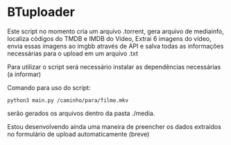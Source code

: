 # BTuploader


Este script no momento cria um arquivo .torrent, gera arquivo de mediainfo, localiza códigos do TMDB e IMDB do Vídeo, Extrai 6 imagens do vídeo, envia essas imagens ao imgbb através de API e salva todas as informações necessárias para o upload em um arquivo .txt

Para utilizar o script será necessário instalar as dependências necessárias (a informar)

Comando para uso do script:

    python3 main.py /caminho/para/filme.mkv

serão gerados os arquivos dentro da pasta ./media.

Estou desenvolvendo ainda uma maneira de preencher os dados extraídos no formulário de upload automaticamente (breve)